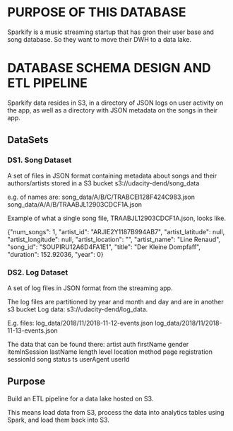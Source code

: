 
# PURPOSE OF THIS DATABASE

Sparkify is a music streaming startup that has gron their user base and song database. So they want to move their DWH to a data lake. 

# DATABASE SCHEMA DESIGN AND ETL PIPELINE

Sparkify data resides in S3, in a directory of JSON logs on user activity on the app, as well as a directory with JSON metadata on the songs in their app.


## DataSets

### DS1. Song Dataset
A set of files in JSON format containing metadata about songs and their authors/artists stored in a S3 bucket s3://udacity-dend/song_data

e.g. of names are:
song_data/A/B/C/TRABCEI128F424C983.json
song_data/A/A/B/TRAABJL12903CDCF1A.json

Example of what a single song file, TRAABJL12903CDCF1A.json, looks like.

{"num_songs": 1, "artist_id": "ARJIE2Y1187B994AB7", "artist_latitude": null, "artist_longitude": null, "artist_location": "", "artist_name": "Line Renaud", "song_id": "SOUPIRU12A6D4FA1E1", "title": "Der Kleine Dompfaff", "duration": 152.92036, "year": 0}

### DS2. Log Dataset
A set of log files in JSON format from the streaming app.

The log files are partitioned by year and month and day and are in another s3 bucket Log data: s3://udacity-dend/log_data. 

E.g. files:
log_data/2018/11/2018-11-12-events.json
log_data/2018/11/2018-11-13-events.json

The data that can be found there:
	artist	auth	firstName	gender	itemInSession	lastName	length	level	location	method	page	registration	sessionId	song	status	ts	userAgent	userId


## Purpose

Build an ETL pipeline for a data lake hosted on S3. 

This means load data from S3, process the data into analytics tables using Spark, and load them back into S3. 


